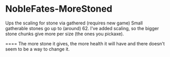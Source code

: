 # NobleFates-MoreStoned
Ups the scaling for stone via gathered (requires new game)
Small gatherable stones go up to (around) 62.
I've added scaling, so the bigger stone chunks give more per size (the ones you pickaxe).

====
The more stone it gives, the more health it will have and there doesn't seem to be a way to change it.
